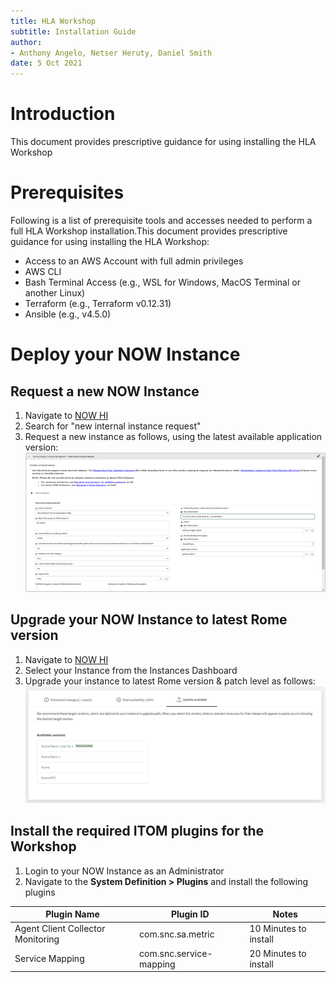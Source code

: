 ```yaml
---
title: HLA Workshop
subtitle: Installation Guide 
author: 
- Anthony Angelo, Netser Heruty, Daniel Smith
date: 5 Oct 2021
---
```


# Introduction

This document provides prescriptive guidance for using installing the HLA Workshop

# Prerequisites

Following is a list of prerequisite tools and accesses needed to perform a full HLA Workshop installation.This document provides prescriptive guidance for using installing the HLA Workshop:

* Access to an AWS Account with full admin privileges
* AWS CLI
* Bash Terminal Access (e.g., WSL for Windows, MacOS Terminal or another Linux)
* Terraform (e.g., Terraform v0.12.31)
* Ansible (e.g., v4.5.0)

# Deploy your NOW Instance

## Request a new NOW Instance

1. Navigate to [NOW HI](https://support.servicenow.com/now)
2. Search for "new internal instance request"
3. Request a new instance as follows, using the latest available application version:![Figure 1](new-internal-instance-request.png)

## Upgrade your NOW Instance to latest Rome version

1. Navigate to [NOW HI](https://support.servicenow.com/now)
2. Select your Instance from the Instances Dashboard
3. Upgrade your instance to latest Rome version & patch level as follows:![Figure 2](upgrade-to-rome.png)

## Install the required ITOM plugins for the Workshop

1. Login to your NOW Instance as an Administrator
2. Navigate to the **System Definition > Plugins** and install the following plugins

|  Plugin Name  |  Plugin ID | Notes |
| ------------- | ---------- | ----- |
| Agent Client Collector Monitoring | com.snc.sa.metric | 10 Minutes to install |
| Service Mapping | com.snc.service-mapping | 20 Minutes to install |



